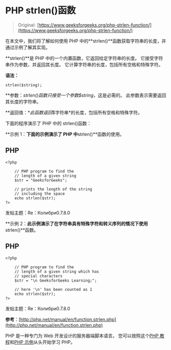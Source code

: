 # PHP strlen()函数

> Original: [https://www.geeksforgeeks.org/php-strlen-function/](https://www.geeksforgeeks.org/php-strlen-function/)

在本文中，我们将了解如何使用 PHP 中的**strlen()**函数获取字符串的长度，并通过示例了解其实现。

**strlen()**是 PHP 中的一个内置函数，它返回给定字符串的长度。 它接受字符串作为参数，并返回其长度。 它计算字符串的长度，包括所有空格和特殊字符。

**语法：**

```
strlen($string);
```

**参数：**strlen()函数只接受一个参数*$string*，这是必需的。 此参数表示需要返回其长度的字符串。

**返回值：**此函数返回*$字符串*的长度，包括所有空格和特殊字符。

下面的程序演示了 PHP 中的 strlen()函数：

**示例 1：**下面的示例演示了 PHP 中**strlen()**函数的使用。

## PHP

```
<?php

    // PHP program to find the
    // length of a given string
    $str = "GeeksforGeeks";

    // prints the length of the string
    // including the space
    echo strlen($str);
?>
```

发帖主题：Re：Колибри0.7.8.0

**示例 2：**此示例演示了在字符串具有特殊字符和转义序列的情况下使用**strlen()**函数。

## PHP

```
<?php

    // PHP program to find the
    // length of a given string which has
    // special characters
    $str = "\n GeeksforGeeks Learning;";

    // here '\n' has been counted as 1
    echo strlen($str);
?>
```

发帖主题：Re：Колибри0.7.8.0

**参考**：[http://php.net/manual/en/function.strlen.php](http://php.net/manual/en/function.strlen.php)

PHP 是一种专门为 Web 开发设计的服务器端脚本语言。 您可以按照这个[PHP 教程](https://www.geeksforgeeks.org/php-tutorials/)和[PHP 示例](https://www.geeksforgeeks.org/php-examples/)从头开始学习 PHP。
